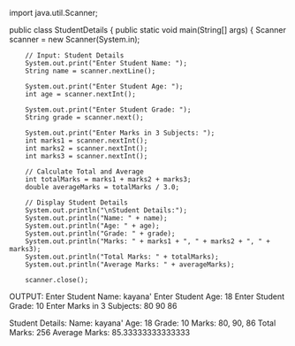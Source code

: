 import java.util.Scanner;

public class StudentDetails {
    public static void main(String[] args) {
        Scanner scanner = new Scanner(System.in);

        // Input: Student Details
        System.out.print("Enter Student Name: ");
        String name = scanner.nextLine();

        System.out.print("Enter Student Age: ");
        int age = scanner.nextInt();

        System.out.print("Enter Student Grade: ");
        String grade = scanner.next();

        System.out.print("Enter Marks in 3 Subjects: ");
        int marks1 = scanner.nextInt();
        int marks2 = scanner.nextInt();
        int marks3 = scanner.nextInt();

        // Calculate Total and Average
        int totalMarks = marks1 + marks2 + marks3;
        double averageMarks = totalMarks / 3.0;

        // Display Student Details
        System.out.println("\nStudent Details:");
        System.out.println("Name: " + name);
        System.out.println("Age: " + age);
        System.out.println("Grade: " + grade);
        System.out.println("Marks: " + marks1 + ", " + marks2 + ", " + marks3);
        System.out.println("Total Marks: " + totalMarks);
        System.out.println("Average Marks: " + averageMarks);

        scanner.close();

OUTPUT:
Enter Student Name: kayana'
Enter Student Age: 18
Enter Student Grade: 10
Enter Marks in 3 Subjects: 80 90 86

Student Details:
Name: kayana'
Age: 18
Grade: 10
Marks: 80, 90, 86
Total Marks: 256
Average Marks: 85.33333333333333
